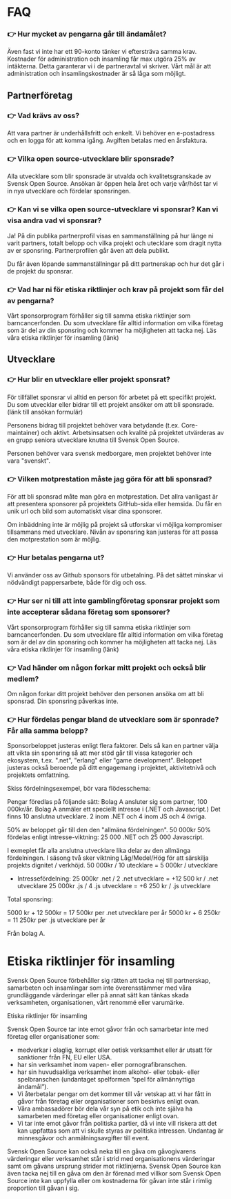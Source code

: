 # FAQ

### 👉 Hur mycket av pengarna går till ändamålet?
Även fast vi inte har ett 90-konto tänker vi eftersträva samma krav. Kostnader för administration och insamling får max utgöra 25% av intäkterna.
Detta garanterar vi i de partneravtal vi skriver. Vårt mål är att administration och insamlingskostnader är så låga som möjligt.

## Partnerföretag

### 👉 Vad krävs av oss?

Att vara partner är underhållsfritt och enkelt. Vi behöver en e-postadress och en logga för att komma igång. Avgiften betalas med en årsfaktura.

### 👉 Vilka open source-utvecklare blir sponsrade?

Alla utvecklare som blir sponsrade är utvalda och kvalitetsgranskade av Svensk Open Source. Ansökan är öppen hela året och varje vår/höst tar vi in nya utvecklare och fördelar sponsringen.

### 👉 Kan vi se vilka open source-utvecklare vi sponsrar? Kan vi visa andra vad vi sponsrar?

Ja! På din publika partnerprofil visas en sammanställning på hur länge ni varit partners, totalt belopp och vilka projekt och utecklare som dragit nytta av er sponsring.
Partnerprofilen går även att dela publikt.

Du får även löpande sammanställningar på ditt partnerskap och hur det går i de projekt du sponsrar.

### 👉 Vad har ni för etiska riktlinjer och krav på projekt som får del av pengarna?

Vårt sponsorprogram förhåller sig till samma etiska riktlinjer som barncancerfonden.
Du som utvecklare får alltid information om vilka företag som är del av din sponsring och kommer ha möjligheten att tacka nej.
Läs våra etiska riktlinjer för insamling (länk)


## Utvecklare

### 👉 Hur blir en utvecklare eller projekt sponsrat?

För tillfället sponsrar vi alltid en person för arbetet på ett specifikt projekt.
Du som utvecklar eller bidrar till ett projekt ansöker om att bli sponsrade. (länk till ansökan formulär)

Personens bidrag till projektet behöver vara betydande (t.ex. Core-maintainer) och aktivt. Arbetsinsatsen och kvalité på projektet utvärderas av en grupp seniora utvecklare knutna till Svensk Open Source.

Personen behöver vara svensk medborgare, men projektet behöver inte vara "svenskt".


### 👉 Vilken motprestation måste jag göra för att bli sponsrad?

För att bli sponsrad måte man göra en motprestation. Det allra vanligast är att presentera sponsorer på projektets GitHub-sida eller hemsida.
Du får en unik url och bild som automatiskt visar dina sponsorer.

Om inbäddning inte är möjlig på projekt så utforskar vi möjliga kompromiser tillsammans med utvecklare. Nivån av sponsring kan justeras för att passa den motprestation som är möjlig.

### 👉 Hur betalas pengarna ut?

Vi använder oss av Github sponsors för utbetalning. På det sättet minskar vi nödvändigt pappersarbete, både för dig och oss.


### 👉 Hur ser ni till att inte gamblingföretag sponsrar projekt som inte accepterar sådana företag som sponsorer?

Vårt sponsorprogram förhåller sig till samma etiska riktlinjer som barncancerfonden.
Du som utvecklare får alltid information om vilka företag som är del av din sponsring och kommer ha möjligheten att tacka nej.
Läs våra etiska riktlinjer för insamling (länk)

### 👉 Vad händer om någon forkar mitt projekt och också blir medlem?
Om någon forkar ditt projekt behöver den personen ansöka om att bli sponsrad. Din sponsring påverkas inte.


### 👉 Hur fördelas pengar bland de utvecklare som är sponrade? Får alla samma belopp?

Sponsorbeloppet justeras enligt flera faktorer.
Dels så kan en partner välja att vikta sin sponsring så att mer stöd går till vissa kategorier och ekosystem, t.ex. ".net", "erlang" eller "game development".
Beloppet justeras också beroende på ditt engagemang i projektet, aktivitetnivå och projektets omfattning.


Skiss fördelningsexempel, bör vara flödesschema:

Pengar föredlas på följande sätt:
Bolag A ansluter sig som partner, 100 000kr/år.
Bolag A anmäler ett speciellt intresse i (.NET och Javascript.)
Det finns 10 anslutna utvecklare. 2 inom .NET och 4 inom JS och 4 övriga.

50% av beloppet går till den den "allmäna fördelningen". 50 000kr
50% fördelas enligt intresse-viktning: 25 000 .NET och 25 000 Javascript.

I exmeplet får alla anslutna utvecklare lika delar av den allmänga fördelningen. I säsong två sker viktning Låg/Medel/Hög för att särskilja projekts dignitet / verkhöjd.
50 000kr / 10 utecklare = 5 000kr / utvecklare

+ Intressefördelning:
25 000kr .net / 2 .net utvecklare = +12 500 kr / .net utvecklare
25 000kr .js / 4 .js utvecklare = +6 250 kr / .js utvecklare

Total sponsring:

5000 kr + 12 500kr = 17 500kr per .net utvecklare per år
5000 kr + 6 250kr = 11 250kr per .js utvecklare per år

Från bolag A.


# Etiska riktlinjer för insamling

Svensk Open Source förbehåller sig rätten att tacka nej till partnerskap, samarbeten och insamlingar som inte överensstämmer med våra grundläggande värderingar eller på annat sätt kan tänkas skada verksamheten, organisationen, vårt renommé eller varumärke.

Etiska riktlinjer för insamling

Svensk Open Source tar inte emot gåvor från och samarbetar inte med företag eller organisationer som:

* medverkar i olaglig, korrupt eller oetisk verksamhet eller är utsatt för sanktioner från FN, EU eller USA.
* har sin verksamhet inom vapen- eller pornografibranschen.
* har sin huvudsakliga verksamhet inom alkohol- eller tobak- eller spelbranschen (undantaget spelformen ”spel för allmännyttiga ändamål”).
* Vi återbetalar pengar om det kommer till vår vetskap att vi har fått in gåvor från företag eller organisationer som beskrivs enligt ovan.
* Våra ambassadörer bör dela vår syn på etik och inte själva ha samarbeten med företag eller organisationer enligt ovan.
* Vi tar inte emot gåvor från politiska partier, då vi inte vill riskera att det kan uppfattas som att vi skulle styras av politiska intressen. Undantag är minnesgåvor och anmälningsavgifter till event.

Svensk Open Source kan också neka till en gåva om gåvogivarens värderingar eller verksamhet står i strid med organisationens värderingar samt om gåvans ursprung strider mot riktlinjerna. Svensk Open Source kan även tacka nej till en gåva om den är förenad med villkor som Svensk Open Source inte kan uppfylla eller om kostnaderna för gåvan inte står i rimlig proportion till gåvan i sig.



